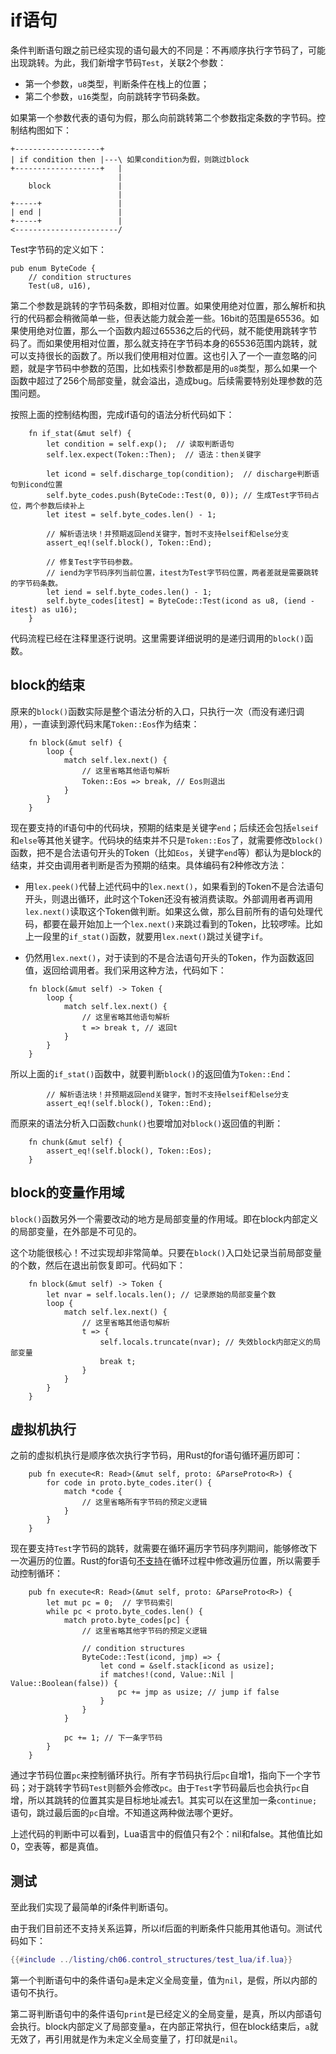 # if语句

条件判断语句跟之前已经实现的语句最大的不同是：不再顺序执行字节码了，可能出现跳转。为此，我们新增字节码`Test`，关联2个参数：

- 第一个参数，`u8`类型，判断条件在栈上的位置；
- 第二个参数，`u16`类型，向前跳转字节码条数。

如果第一个参数代表的语句为假，那么向前跳转第二个参数指定条数的字节码。控制结构图如下：

```
+-------------------+
| if condition then |---\ 如果condition为假，则跳过block
+-------------------+   |
                        |
    block               |
                        |
+-----+                 |
| end |                 |
+-----+                 |
<-----------------------/
```

Test字节码的定义如下：

```rust,ignore
pub enum ByteCode {
    // condition structures
    Test(u8, u16),
```

第二个参数是跳转的字节码条数，即相对位置。如果使用绝对位置，那么解析和执行的代码都会稍微简单一些，但表达能力就会差一些。16bit的范围是65536。如果使用绝对位置，那么一个函数内超过65536之后的代码，就不能使用跳转字节码了。而如果使用相对位置，那么就支持在字节码本身的65536范围内跳转，就可以支持很长的函数了。所以我们使用相对位置。这也引入了一个一直忽略的问题，就是字节码中参数的范围，比如栈索引参数都是用的`u8`类型，那么如果一个函数中超过了256个局部变量，就会溢出，造成bug。后续需要特别处理参数的范围问题。

按照上面的控制结构图，完成if语句的语法分析代码如下：

```rust,ignore
    fn if_stat(&mut self) {
        let condition = self.exp();  // 读取判断语句
        self.lex.expect(Token::Then);  // 语法：then关键字

        let icond = self.discharge_top(condition);  // discharge判断语句到icond位置
        self.byte_codes.push(ByteCode::Test(0, 0)); // 生成Test字节码占位，两个参数后续补上
        let itest = self.byte_codes.len() - 1;

        // 解析语法块！并预期返回end关键字，暂时不支持elseif和else分支
        assert_eq!(self.block(), Token::End);

        // 修复Test字节码参数。
        // iend为字节码序列当前位置，itest为Test字节码位置，两者差就是需要跳转的字节码条数。
        let iend = self.byte_codes.len() - 1;
        self.byte_codes[itest] = ByteCode::Test(icond as u8, (iend - itest) as u16);
    }
```

代码流程已经在注释里逐行说明。这里需要详细说明的是递归调用的`block()`函数。

## block的结束

原来的`block()`函数实际是整个语法分析的入口，只执行一次（而没有递归调用），一直读到源代码末尾`Token::Eos`作为结束：

```rust,ignore
    fn block(&mut self) {
        loop {
            match self.lex.next() {
                // 这里省略其他语句解析
                Token::Eos => break, // Eos则退出
            }
        }
    }
```

现在要支持的if语句中的代码块，预期的结束是关键字`end`；后续还会包括`elseif`和`else`等其他关键字。代码块的结束并不只是`Token::Eos`了，就需要修改`block()`函数，把不是合法语句开头的Token（比如`Eos`，关键字`end`等）都认为是block的结束，并交由调用者判断是否为预期的结束。具体编码有2种修改方法：

- 用`lex.peek()`代替上述代码中的`lex.next()`，如果看到的Token不是合法语句开头，则退出循环，此时这个Token还没有被消费读取。外部调用者再调用`lex.next()`读取这个Token做判断。如果这么做，那么目前所有的语句处理代码，都要在最开始加上一个`lex.next()`来跳过看到的Token，比较啰嗦。比如上一段里的`if_stat()`函数，就要用`lex.next()`跳过关键字`if`。

- 仍然用`lex.next()`，对于读到的不是合法语句开头的Token，作为函数返回值，返回给调用者。我们采用这种方法，代码如下：

```rust,ignore
    fn block(&mut self) -> Token {
        loop {
            match self.lex.next() {
                // 这里省略其他语句解析
                t => break t, // 返回t
            }
        }
    }
```

所以上面的`if_stat()`函数中，就要判断`block()`的返回值为`Token::End`：

```rust,ignore
        // 解析语法块！并预期返回end关键字，暂时不支持elseif和else分支
        assert_eq!(self.block(), Token::End);
```

而原来的语法分析入口函数`chunk()`也要增加对`block()`返回值的判断：

```rust,ignore
    fn chunk(&mut self) {
        assert_eq!(self.block(), Token::Eos);
    }
```

## block的变量作用域

`block()`函数另外一个需要改动的地方是局部变量的作用域。即在block内部定义的局部变量，在外部是不可见的。

这个功能很核心！不过实现却非常简单。只要在`block()`入口处记录当前局部变量的个数，然后在退出前恢复即可。代码如下：

```rust,ignore
    fn block(&mut self) -> Token {
        let nvar = self.locals.len(); // 记录原始的局部变量个数
        loop {
            match self.lex.next() {
                // 这里省略其他语句解析
                t => {
                    self.locals.truncate(nvar); // 失效block内部定义的局部变量
                    break t;
                }
            }
        }
    }
```

## 虚拟机执行

之前的虚拟机执行是顺序依次执行字节码，用Rust的for语句循环遍历即可：

```rust,ignore
    pub fn execute<R: Read>(&mut self, proto: &ParseProto<R>) {
        for code in proto.byte_codes.iter() {
            match *code {
                // 这里省略所有字节码的预定义逻辑
            }
        }
    }
```

现在要支持`Test`字节码的跳转，就需要在循环遍历字节码序列期间，能够修改下一次遍历的位置。Rust的for语句[不支持](https://stackoverflow.com/a/70283398/4794937)在循环过程中修改遍历位置，所以需要手动控制循环：

```rust,ignore
    pub fn execute<R: Read>(&mut self, proto: &ParseProto<R>) {
        let mut pc = 0;  // 字节码索引
        while pc < proto.byte_codes.len() {
            match proto.byte_codes[pc] {
                // 这里省略其他字节码的预定义逻辑

                // condition structures
                ByteCode::Test(icond, jmp) => {
                    let cond = &self.stack[icond as usize];
                    if matches!(cond, Value::Nil | Value::Boolean(false)) {
                        pc += jmp as usize; // jump if false
                    }
                }
            }

            pc += 1; // 下一条字节码
        }
    }
```

通过字节码位置`pc`来控制循环执行。所有字节码执行后`pc`自增1，指向下一个字节码；对于跳转字节码`Test`则额外会修改`pc`。由于`Test`字节码最后也会执行`pc`自增，所以其跳转的位置其实是目标地址减去1。其实可以在这里加一条`continue;`语句，跳过最后面的`pc`自增。不知道这两种做法哪个更好。

上述代码的判断中可以看到，Lua语言中的假值只有2个：nil和false。其他值比如0，空表等，都是真值。

## 测试

至此我们实现了最简单的if条件判断语句。

由于我们目前还不支持关系运算，所以if后面的判断条件只能用其他语句。测试代码如下：

```lua
{{#include ../listing/ch06.control_structures/test_lua/if.lua}}
```

第一个判断语句中的条件语句`a`是未定义全局变量，值为`nil`，是假，所以内部的语句不执行。

第二哥判断语句中的条件语句`print`是已经定义的全局变量，是真，所以内部语句会执行。block内部定义了局部变量`a`，在内部正常执行，但在block结束后，`a`就无效了，再引用就是作为未定义全局变量了，打印就是`nil`。